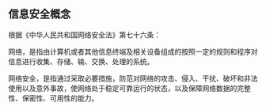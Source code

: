 ## 信息安全概念

根据《中华人民共和国网络安全法》第七十六条：

网络，是指由计算机或者其他信息终端及相关设备组成的按照一定的规则和程序对信息进行收集、存储、输、交换、处理的系统。 

网络安全，是指通过采取必要措施，防范对网络的攻击、侵入、干扰、破坏和非法使用以及意外事故，使网络处于稳定可靠运行的状态，以及保障网络数据的完整性、保密性、可用性的能力。